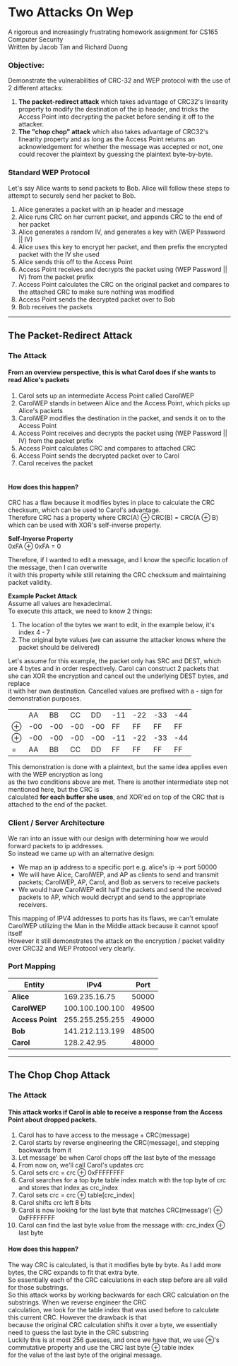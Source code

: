 # Two Attacks On Wep
A rigorous and increasingly frustrating homework assignment for CS165 Computer Security<br>
Written by Jacob Tan and Richard Duong<br>

### Objective:
Demonstrate the vulnerabilities of CRC-32 and WEP protocol with the use of 2 different attacks:<br>
1. **The packet-redirect attack** which takes advantage of CRC32's linearity property to modify the destination of the ip header,
and tricks the Access Point into decrypting the packet before sending it off to the attacker.<br>
2. **The "chop chop" attack** which also takes advantage of CRC32's linearity property and as long as the Access Point
returns an acknowledgement for whether the message was accepted or not, one could recover the plaintext by guessing the
plaintext byte-by-byte.

### Standard WEP Protocol
Let's say Alice wants to send packets to Bob. Alice will follow these steps to attempt to securely send her packet to Bob.
1. Alice generates a packet with an ip header and message
2. Alice runs CRC on her current packet, and appends CRC to the end of her packet
3. Alice generates a random IV, and generates a key with (WEP Password || IV)
4. Alice uses this key to encrypt her packet, and then prefix the encrypted packet with the IV she used
5. Alice sends this off to the Access Point
6. Access Point receives and decrypts the packet using (WEP Password || IV) from the packet prefix
7. Access Point calculates the CRC on the original packet and compares to the attached CRC to make sure nothing was modified
8. Access Point sends the decrypted packet over to Bob
9. Bob receives the packets

-----------------------------------------------------------------------------------------------------------------------
## The Packet-Redirect Attack

### The Attack
#### From an overview perspective, this is what Carol does if she wants to read Alice's packets
1. Carol sets up an intermediate Access Point called CarolWEP
2. CarolWEP stands in between Alice and the Access Point, which picks up Alice's packets
3. CarolWEP modifies the destination in the packet, and sends it on to the Access Point
4. Access Point receives and decrypts the packet using (WEP Password || IV) from the packet prefix
5. Access Point calculates CRC and compares to attached CRC
6. Access Point sends the decrypted packet over to Carol
7. Carol receives the packet<br><br>

#### How does this happen?
CRC has a flaw because it modifies bytes in place to calculate the CRC checksum, which can be used to Carol's advantage.<br>
Therefore CRC has a property where CRC(A) ⊕ CRC(B) = CRC(A ⊕ B) which can be used with XOR's self-inverse property.<br>

**Self-Inverse Property**<br>
0xFA ⊕ 0xFA = 0<br>

Therefore, if I wanted to edit a message, and I know the specific location of the message, then I can overwrite<br>
it with this property while still retaining the CRC checksum and maintaining packet validity.<br>

**Example Packet Attack**<br>
Assume all values are hexadecimal.<br>
To execute this attack, we need to know 2 things:<br>
1. The location of the bytes we want to edit, in the example below, it's index 4 - 7<br>
2. The original byte values (we can assume the attacker knows where the packet should be delivered)<br>

Let's assume for this example, the packet only has SRC and DEST, which are 4 bytes and in order respectively.
Carol can construct 2 packets that she can XOR the encryption and cancel out the underlying DEST bytes, and replace<br>
it with her own destination. Cancelled values are prefixed with a **-** sign for demonstration purposes.<br>

|        	|     	|     	|     	|     	|     	|     	|     	|     	|
|--------	|-----	|-----	|-----	|-----	|-----	|-----	|-----	|-----	|
|        	|  AA 	|  BB 	|  CC 	|  DD 	| -11 	| -22 	| -33 	| -44 	|
|    ⊕   	| -00 	| -00 	| -00 	| -00 	|  FF 	|  FF 	|  FF 	|  FF 	|
|    ⊕   	| -00 	| -00 	| -00 	| -00 	| -11 	| -22 	| -33 	| -44 	|
|    =   	|  AA 	|  BB 	|  CC 	|  DD 	|  FF 	|  FF 	|  FF 	|  FF 	|

This demonstration is done with a plaintext, but the same idea applies even with the WEP encryption as long<br>
as the two conditions above are met. There is another intermediate step not mentioned here, but the CRC is<br>
calculated **for each buffer she uses**, and XOR'ed on top of the CRC that is attached to the end of the packet.<br>

### Client / Server Architecture
We ran into an issue with our design with determining how we would forward packets to ip addresses.<br>
So instead we came up with an alternative design:<br>
- We map an ip address to a specific port e.g. alice's ip -> port 50000<br>
- We will have Alice, CarolWEP, and AP as clients to send and transmit packets; CarolWEP, AP, Carol, and Bob as servers to receive packets<br>
- We would have CarolWEP edit half the packets and send the received packets to AP, which would decrypt and send to the appropriate receivers.<br>

This mapping of IPV4 addresses to ports has its flaws, we can't emulate CarolWEP utilizing the Man in the Middle attack because it cannot spoof itself<br>
However it still demonstrates the attack on the encryption / packet validity over CRC32 and WEP Protocol very clearly.<br>

### Port Mapping

| Entity           	| IPv4            	| Port  	|
|------------------	|-----------------	|-------	|
| **Alice**        	| 169.235.16.75   	| 50000 	|
| **CarolWEP**     	| 100.100.100.100 	| 49500 	|
| **Access Point** 	| 255.255.255.255 	| 49000 	|
| **Bob**          	| 141.212.113.199 	| 48500 	|
| **Carol**        	| 128.2.42.95     	| 48000 	|

-----------------------------------------------------------------------------------------------------------------------
## The Chop Chop Attack

### The Attack
#### This attack works if Carol is able to receive a response from the Access Point about dropped packets.
1. Carol has to have access to the message + CRC(message)<br>
2. Carol starts by reverse engineering the CRC(message), and stepping backwards from it<br>
3. Let message' be when Carol chops off the last byte of the message<br>
4. From now on, we'll call Carol's updates crc<br>
5. Carol sets crc = crc ⊕ 0xFFFFFFFF<br>
6. Carol searches for a top byte table index match with the top byte of crc and stores that index as crc_index<br>
7. Carol sets crc = crc ⊕ table\[crc_index\]<br>
8. Carol shifts crc left 8 bits<br>
9. Carol is now looking for the last byte that matches CRC(message') ⊕ 0xFFFFFFFF<br>
10. Carol can find the last byte value from the message with: crc_index ⊕ last byte<br>

#### How does this happen?
The way CRC is calculated, is that it modifies byte by byte. As I add more bytes, the CRC expands to fit that extra byte.<br>
So essentially each of the CRC calculations in each step before are all valid for those substrings.<br>
So this attack works by working backwards for each CRC calculation on the substrings. When we reverse engineer the CRC<br>
calculation, we look for the table index that was used before to calculate this current CRC. However the drawback is that<br>
because the original CRC calculation shifts it over a byte, we essentially need to guess the last byte in the CRC substring<br>
Luckily this is at most 256 guesses, and once we have that, we use ⊕'s commutative property and use the CRC last byte ⊕ table index<br>
for the value of the last byte of the original message.
